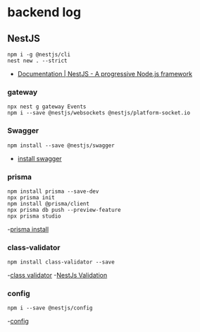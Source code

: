 # backend log

## NestJS

```shell
npm i -g @nestjs/cli
nest new . --strict
```

- [Documentation | NestJS - A progressive Node.js framework](https://docs.nestjs.com/)

### gateway

```shell
npx nest g gateway Events
npm i --save @nestjs/websockets @nestjs/platform-socket.io
```


### Swagger

```shell
npm install --save @nestjs/swagger
```
- [install swagger](https://docs.nestjs.com/openapi/introduction)

### prisma
```shell
npm install prisma --save-dev
npx prisma init
npm install @prisma/client
npx prisma db push --preview-feature
npx prisma studio
```
-[prisma install](https://docs.nestjs.com/recipes/prisma)


### class-validator
```shell
npm install class-validator --save
```
-[class validator](https://github.com/typestack/class-validator)
-[NestJs Validation](https://docs.nestjs.com/techniques/validation)

### config
```
npm i --save @nestjs/config
```
-[config](https://docs.nestjs.com/techniques/configuration)